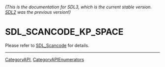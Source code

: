 ###### (This is the documentation for SDL3, which is the current stable version. [SDL2](https://wiki.libsdl.org/SDL2/) was the previous version!)
# SDL_SCANCODE_KP_SPACE

Please refer to [SDL_Scancode](SDL_Scancode) for details.

----
[CategoryAPI](CategoryAPI), [CategoryAPIEnumerators](CategoryAPIEnumerators)

